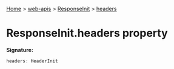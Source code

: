 [Home](./index) &gt; [web-apis](web-apis.md) &gt; [ResponseInit](web-apis.responseinit.md) &gt; [headers](web-apis.responseinit.headers.md)

# ResponseInit.headers property


**Signature:**
```javascript
headers: HeaderInit
```
